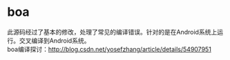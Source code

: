 # boa #
此源码经过了基本的修改，处理了常见的编译错误。针对的是在Android系统上运行。交叉编译到Android系统。     
boa编译探讨：http://blog.csdn.net/yosefzhang/article/details/54907951
